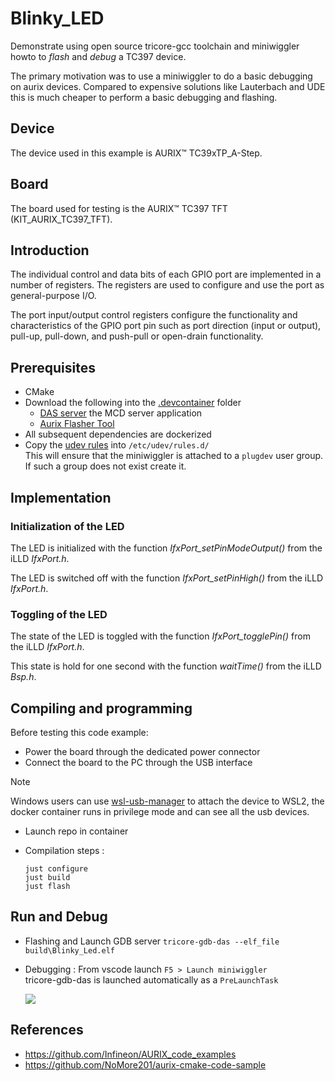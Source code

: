 # Blinky_LED

Demonstrate using open source tricore-gcc toolchain and miniwiggler
howto to *flash* and *debug* a TC397 device.

The primary motivation was to use a miniwiggler to do a basic debugging on aurix devices. Compared to expensive solutions like Lauterbach and UDE
this is much cheaper to perform a basic debugging and flashing.

## Device  

The device used in this example is AURIX&trade; TC39xTP_A-Step.

## Board  

The board used for testing is the AURIX&trade; TC397 TFT (KIT_AURIX_TC397_TFT).

## Introduction  

The individual control and data bits of each GPIO port are implemented in a number of registers.
The registers are used to configure and use the port as general-purpose I/O.

The port input/output control registers configure the functionality and characteristics of the GPIO port
pin such as port direction (input or output), pull-up, pull-down, and push-pull or open-drain functionality.

## Prerequisites

- CMake
- Download the following into the [.devcontainer](/.devcontainer) folder  
  - [DAS server](https://www.infineon.com/cms/en/product/promopages/das/) the MCD server application  
  - [Aurix Flasher Tool](https://softwaretools.infineon.com/tools/com.ifx.tb.tool.aurixflashersoftwaretool)  
- All subsequent dependencies are dockerized  
- Copy the [udev rules](./.vscode/99-miniwiggler-tricore.rules) into `/etc/udev/rules.d/`  
  This will ensure that the miniwiggler is attached to a `plugdev` user group. If such a group does not exist create it.

## Implementation  

### Initialization of the LED

The LED is initialized with the function *IfxPort_setPinModeOutput()* from the iLLD *IfxPort.h*.

The LED is switched off with the function *IfxPort_setPinHigh()* from the iLLD *IfxPort.h*.

### Toggling of the LED

The state of the LED is toggled with the function *IfxPort_togglePin()* from the iLLD *IfxPort.h*.

This state is hold for one second with the function *waitTime()* from the iLLD *Bsp.h*.

## Compiling and programming  

Before testing this code example:  

- Power the board through the dedicated power connector
- Connect the board to the PC through the USB interface

> [!NOTE]
> Windows users can use [wsl-usb-manager](https://github.com/nickbeth/wsl-usb-manager) to attach the device to WSL2, the docker container runs in
privilege mode and can see all the usb devices.

- Launch repo in container
- Compilation steps :

  ```shell
  just configure
  just build
  just flash

## Run and Debug

- Flashing and Launch GDB server ```tricore-gdb-das --elf_file build\Blinky_Led.elf```
- Debugging :
  From vscode launch ```F5 > Launch miniwiggler```  
  tricore-gdb-das is launched automatically as a `PreLaunchTask`

  <img src="./Images/vscode-gdb-debug.png"/>

## References  

- <https://github.com/Infineon/AURIX_code_examples>
- <https://github.com/NoMore201/aurix-cmake-code-sample>
